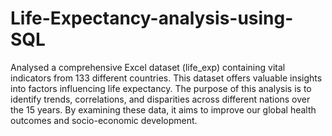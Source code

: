 # Life-Expectancy-analysis-using-SQL

Analysed a comprehensive Excel dataset (life_exp) containing vital indicators from 133 different countries. 
This dataset offers valuable insights into factors influencing life expectancy.
The purpose of this analysis is to identify trends, correlations, and disparities across different nations over the 15 years. 
By examining these data, it aims to improve our global health outcomes and socio-economic development.

